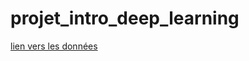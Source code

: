 # projet_intro_deep_learning

[lien vers les données](http://vision.stanford.edu/aditya86/ImageNetDogs/images.tar)